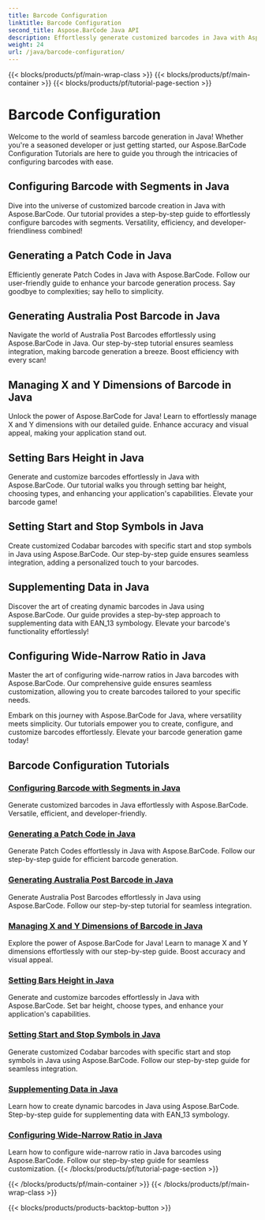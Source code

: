 ```yaml
---
title: Barcode Configuration
linktitle: Barcode Configuration
second_title: Aspose.BarCode Java API
description: Effortlessly generate customized barcodes in Java with Aspose.BarCode. Boost efficiency and developer-friendliness with our versatile tutorials.
weight: 24
url: /java/barcode-configuration/
---
```


{{< blocks/products/pf/main-wrap-class >}}
{{< blocks/products/pf/main-container >}}
{{< blocks/products/pf/tutorial-page-section >}}

# Barcode Configuration


Welcome to the world of seamless barcode generation in Java! Whether you're a seasoned developer or just getting started, our Aspose.BarCode Configuration Tutorials are here to guide you through the intricacies of configuring barcodes with ease.

## Configuring Barcode with Segments in Java

Dive into the universe of customized barcode creation in Java with Aspose.BarCode. Our tutorial provides a step-by-step guide to effortlessly configure barcodes with segments. Versatility, efficiency, and developer-friendliness combined!

## Generating a Patch Code in Java

Efficiently generate Patch Codes in Java with Aspose.BarCode. Follow our user-friendly guide to enhance your barcode generation process. Say goodbye to complexities; say hello to simplicity.

## Generating Australia Post Barcode in Java

Navigate the world of Australia Post Barcodes effortlessly using Aspose.BarCode in Java. Our step-by-step tutorial ensures seamless integration, making barcode generation a breeze. Boost efficiency with every scan!

## Managing X and Y Dimensions of Barcode in Java

Unlock the power of Aspose.BarCode for Java! Learn to effortlessly manage X and Y dimensions with our detailed guide. Enhance accuracy and visual appeal, making your application stand out.

## Setting Bars Height in Java

Generate and customize barcodes effortlessly in Java with Aspose.BarCode. Our tutorial walks you through setting bar height, choosing types, and enhancing your application's capabilities. Elevate your barcode game!

## Setting Start and Stop Symbols in Java

Create customized Codabar barcodes with specific start and stop symbols in Java using Aspose.BarCode. Our step-by-step guide ensures seamless integration, adding a personalized touch to your barcodes.

## Supplementing Data in Java

Discover the art of creating dynamic barcodes in Java using Aspose.BarCode. Our guide provides a step-by-step approach to supplementing data with EAN_13 symbology. Elevate your barcode's functionality effortlessly!

## Configuring Wide-Narrow Ratio in Java

Master the art of configuring wide-narrow ratios in Java barcodes with Aspose.BarCode. Our comprehensive guide ensures seamless customization, allowing you to create barcodes tailored to your specific needs.

Embark on this journey with Aspose.BarCode for Java, where versatility meets simplicity. Our tutorials empower you to create, configure, and customize barcodes effortlessly. Elevate your barcode generation game today!
## Barcode Configuration Tutorials
### [Configuring Barcode with Segments in Java](./configuring-barcode-segments/)
Generate customized barcodes in Java effortlessly with Aspose.BarCode. Versatile, efficient, and developer-friendly.
### [Generating a Patch Code in Java](./generating-patch-code/)
Generate Patch Codes effortlessly in Java with Aspose.BarCode. Follow our step-by-step guide for efficient barcode generation.
### [Generating Australia Post Barcode in Java](./generating-australia-post-barcode/)
Generate Australia Post Barcodes effortlessly in Java using Aspose.BarCode. Follow our step-by-step tutorial for seamless integration.
### [Managing X and Y Dimensions of Barcode in Java](./managing-x-y-dimension-barcode/)
Explore the power of Aspose.BarCode for Java! Learn to manage X and Y dimensions effortlessly with our step-by-step guide. Boost accuracy and visual appeal.
### [Setting Bars Height in Java](./setting-bars-height/)
Generate and customize barcodes effortlessly in Java with Aspose.BarCode. Set bar height, choose types, and enhance your application's capabilities.
### [Setting Start and Stop Symbols in Java](./setting-start-stop-symbols/)
Generate customized Codabar barcodes with specific start and stop symbols in Java using Aspose.BarCode. Follow our step-by-step guide for seamless integration.
### [Supplementing Data in Java](./supplementing-data/)
Learn how to create dynamic barcodes in Java using Aspose.BarCode. Step-by-step guide for supplementing data with EAN_13 symbology.
### [Configuring Wide-Narrow Ratio in Java](./configuring-wide-narrow-ratio/)
Learn how to configure wide-narrow ratio in Java barcodes using Aspose.BarCode. Follow our step-by-step guide for seamless customization.
{{< /blocks/products/pf/tutorial-page-section >}}

{{< /blocks/products/pf/main-container >}}
{{< /blocks/products/pf/main-wrap-class >}}

{{< blocks/products/products-backtop-button >}}
